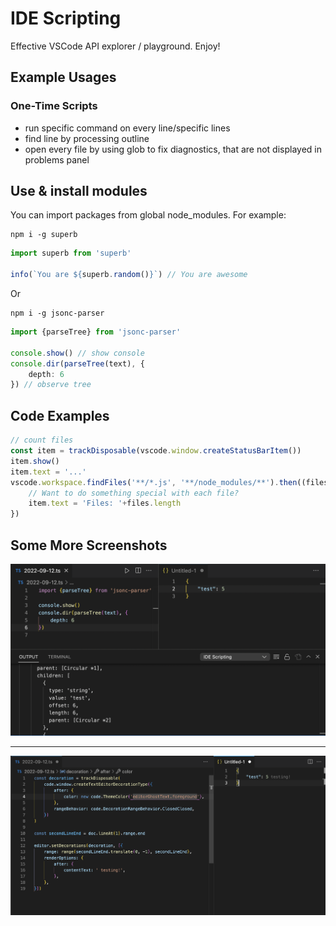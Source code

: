 # IDE Scripting

Effective VSCode API explorer / playground. Enjoy!

## Example Usages

### One-Time Scripts

- run specific command on every line/specific lines
- find line by processing outline
- open every file by using glob to fix diagnostics, that are not displayed in problems panel

## Use & install modules

You can import packages from global node_modules. For example:

```console
npm i -g superb
```

```ts
import superb from 'superb'

info(`You are ${superb.random()}`) // You are awesome
```

Or

```console
npm i -g jsonc-parser
```

```ts
import {parseTree} from 'jsonc-parser'

console.show() // show console
console.dir(parseTree(text), {
    depth: 6
}) // observe tree
```

## Code Examples

```ts
// count files
const item = trackDisposable(vscode.window.createStatusBarItem())
item.show()
item.text = '...'
vscode.workspace.findFiles('**/*.js', '**/node_modules/**').then((files) => {
    // Want to do something special with each file?
    item.text = 'Files: '+files.length
})
```

## Some More Screenshots

![screenshot-1](assets/screenshot-1.png)

---

![screenshot-2](assets/screenshot-2.png)
